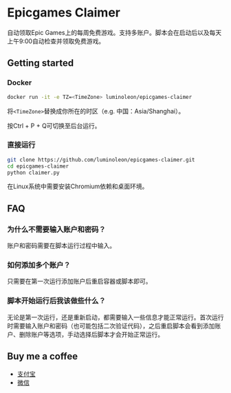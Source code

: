 # Epicgames Claimer

自动领取Epic Games上的每周免费游戏。支持多账户。脚本会在启动后以及每天上午9:00自动检查并领取免费游戏。

## Getting started

### Docker

``` bash
docker run -it -e TZ=<TimeZone> luminoleon/epicgames-claimer
```

将`<TimeZone>`替换成你所在的时区（e.g. 中国：Asia/Shanghai）。

按Ctrl + P + Q可切换至后台运行。

### 直接运行

``` bash
git clone https://github.com/luminoleon/epicgames-claimer.git
cd epicgames-claimer
python claimer.py
```

在Linux系统中需要安装Chromium依赖和桌面环境。

## FAQ

### 为什么不需要输入账户和密码？

账户和密码需要在脚本运行过程中输入。

### 如何添加多个账户？

只需要在第一次运行添加账户后重启容器或脚本即可。

### 脚本开始运行后我该做些什么？

无论是第一次运行，还是重新启动，都需要输入一些信息才能正常运行。首次运行时需要输入账户和密码（也可能包括二次验证代码），之后重启脚本会看到添加账户、删除账户等选项，手动选择后脚本才会开始正常运行。

## Buy me a coffee

* [支付宝](Assets/Images/1619099359663.jpg)
* [微信](Assets/Images/1619109082376.png)
